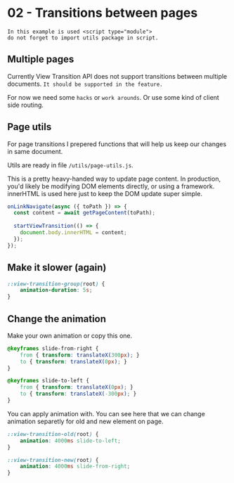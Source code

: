 # 02 - Transitions between pages

```
In this example is used <script type="module">
do not forget to import utils package in script.
```

## Multiple pages
Currently View Transition API does not support transitions between multiple documents. `It should be supported in the feature.`

For now we need some `hacks` or `work arounds`. Or use some kind of client side routing.

## Page utils
For page transitions I prepered functions that will help us keep our changes in same document. 

Utils are ready in file `/utils/page-utils.js`. 

This is a pretty heavy-handed way to update page content. 
In production, you'd likely be modifying DOM elements directly, or using a framework.
innerHTML is used here just to keep the DOM update super simple.


```js
onLinkNavigate(async ({ toPath }) => {
  const content = await getPageContent(toPath);
  
  startViewTransition(() => {
    document.body.innerHTML = content;  
  });
});
```

## Make it slower (again)
```css
::view-transition-group(root) {
    animation-duration: 5s;
}
```

## Change the animation
Make your own animation or copy this one. 

```css
@keyframes slide-from-right {
    from { transform: translateX(300px); }
    to { transform: translateX(0px); }
}

@keyframes slide-to-left {
    from { transform: translateX(0px); }
    to { transform: translateX(-300px); }
}
```

You can apply animation with. You can see here that we can change animation separetly for old and new element on page. 
```css
::view-transition-old(root) {
    animation: 4000ms slide-to-left;
}

::view-transition-new(root) {
    animation: 4000ms slide-from-right;
}
```
